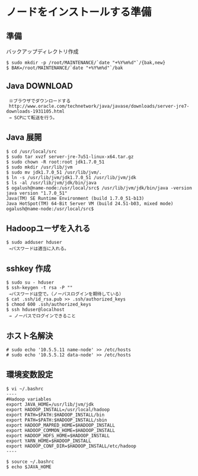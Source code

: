 <!--
************************************************************
Hadoopインストール手順
参照元: http://www.kkaneko.com/rinkou/cloudcomputing/hadoopinstall.html
        http://codesfusion.blogspot.jp/2013/10/setup-hadoop-2x-220-on-ubuntu.html?m=1
Copyright (c) Takehiko OGASAWARA 2014 All Rights Reserved.
************************************************************
-->

# ノードをインストールする準備

## 準備
バックアップディレクトリ作成
```
$ sudo mkdir -p /root/MAINTENANCE/`date "+%Y%m%d"`/{bak,new}
$ BAK=/root/MAINTENANCE/`date "+%Y%m%d"`/bak
```

## Java DOWNLOAD
```
 ※ブラウザでダウンロードする
 http://www.oracle.com/technetwork/java/javase/downloads/server-jre7-downloads-1931105.html
 → SCPにて転送を行う。
```

## Java 展開
```
$ cd /usr/local/src
$ sudo tar xvzf server-jre-7u51-linux-x64.tar.gz 
$ sudo chown -R root:root jdk1.7.0_51
$ sudo mkdir /usr/lib/jvm
$ sudo mv jdk1.7.0_51 /usr/lib/jvm/.
$ ln -s /usr/lib/jvm/jdk1.7.0_51 /usr/lib/jvm/jdk
$ ls -al /usr/lib/jvm/jdk/bin/java
$ ogalush@name-node:/usr/local/src$ /usr/lib/jvm/jdk/bin/java -version
java version "1.7.0_51"
Java(TM) SE Runtime Environment (build 1.7.0_51-b13)
Java HotSpot(TM) 64-Bit Server VM (build 24.51-b03, mixed mode)
ogalush@name-node:/usr/local/src$ 
```

## Hadoopユーザを入れる
```
$ sudo adduser hduser
 →パスワードは適当に入れる。
```

## sshkey 作成
```
$ sudo su - hduser
$ ssh-keygen -t rsa -P ""
 →パスワードは空で。（ノーパスログインを期待している）
$ cat .ssh/id_rsa.pub >> .ssh/authorized_keys
$ chmod 600 .ssh/authorized_keys
$ ssh hduser@localhost
 → ノーパスでログインできること
```

## ホスト名解決
```
# sudo echo '10.5.5.11 name-node' >> /etc/hosts
# sudo echo '10.5.5.12 data-node' >> /etc/hosts
```

## 環境変数設定
```
$ vi ~/.bashrc
----
#Hadoop variables
export JAVA_HOME=/usr/lib/jvm/jdk
export HADOOP_INSTALL=/usr/local/hadoop
export PATH=$PATH:$HADOOP_INSTALL/bin
export PATH=$PATH:$HADOOP_INSTALL/sbin
export HADOOP_MAPRED_HOME=$HADOOP_INSTALL
export HADOOP_COMMON_HOME=$HADOOP_INSTALL
export HADOOP_HDFS_HOME=$HADOOP_INSTALL
export YARN_HOME=$HADOOP_INSTALL
export HADOOP_CONF_DIR=$HADOOP_INSTALL/etc/hadoop
----

$ source ~/.bashrc
$ echo $JAVA_HOME
```
